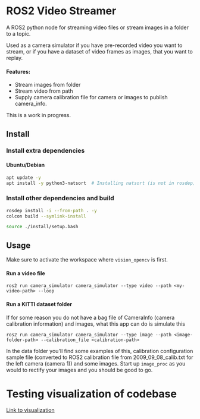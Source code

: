 # ROS2 Video Streamer

A ROS2 python node for streaming video files or stream images in a folder to a topic. 

Used as a camera simulator if you have pre-recorded video you want to stream, or if you have a dataset of video frames as images, that you want to replay.

#### Features:
- Stream images from folder
- Stream video from path
- Supply camera calibration file for camera or images to publish camera_info.

This is a work in progress.

## Install

### Install extra dependencies

#### Ubuntu/Debian

``` bash
apt update -y
apt install -y python3-natsort  # Installing natsort (is not in rosdep)
```

### Install other dependencies and build

``` bash
rosdep install -i --from-path . -y
colcon build --symlink-install

source ./install/setup.bash
```

## Usage

Make sure to activate the workspace where `vision_opencv` is first.

#### Run a video file

`ros2 run camera_simulator camera_simulator --type video --path <my-video-path> --loop`


#### Run a KITTI dataset folder
If for some reason you do not have a bag file of CameraInfo (camera calibration information) and
images, what this app can do is simulate this

`ros2 run camera_simulator camera_simulator --type image --path <image-folder-path> --calibration_file <calibration-path>`

In the data folder you'll find some examples of this, calibration configuration sample file (converted to ROS2 calibration file from 2009_09_08_calib.txt for the left camera (camera 1)) and some images. Start up `image_proc` as you would to rectify
your images and you should be good to go.



# Testing visualization of codebase
[Link to visualization](https://mango-dune-07a8b7110.1.azurestaticapps.net/?repo=Sky360-Repository%2Fros2_video_streamer)

